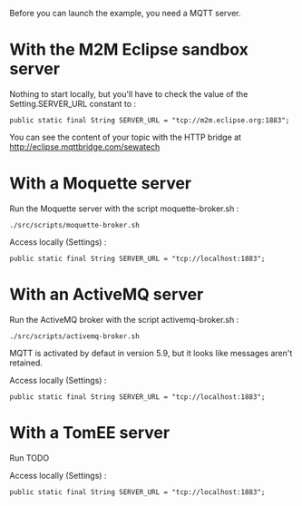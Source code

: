 Before you can launch the example, you need a MQTT server.

With the M2M Eclipse sandbox server
================

Nothing to start locally, but you'll have to check the value of the Setting.SERVER_URL constant to :

    public static final String SERVER_URL = "tcp://m2m.eclipse.org:1883";

You can see the content of your topic with the HTTP bridge at http://eclipse.mqttbridge.com/sewatech

With a Moquette server
================

Run the Moquette server with the script moquette-broker.sh :

    ./src/scripts/moquette-broker.sh

Access locally (Settings) :

    public static final String SERVER_URL = "tcp://localhost:1883";


With an ActiveMQ server
================

Run the ActiveMQ broker with the script activemq-broker.sh :

    ./src/scripts/activemq-broker.sh

MQTT is activated by defaut in version 5.9, but it looks like messages aren't retained.

Access locally (Settings) :

    public static final String SERVER_URL = "tcp://localhost:1883";

With a TomEE server
================

Run
TODO

Access locally (Settings) :

    public static final String SERVER_URL = "tcp://localhost:1883";

